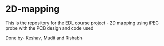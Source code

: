 # 2D-mapping
This is the repository for the EDL course project - 2D mapping using iPEC probe with the PCB design and code used

Done by-
Keshav, Mudit and Rishabh
